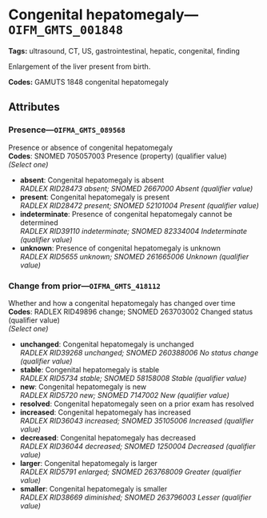 # Congenital hepatomegaly—`OIFM_GMTS_001848`

**Tags:** ultrasound, CT, US, gastrointestinal, hepatic, congenital, finding

Enlargement of the liver present from birth.

**Codes:** GAMUTS 1848 congenital hepatomegaly

## Attributes

### Presence—`OIFMA_GMTS_089568`

Presence or absence of congenital hepatomegaly  
**Codes**: SNOMED 705057003 Presence (property) (qualifier value)  
*(Select one)*

- **absent**: Congenital hepatomegaly is absent  
_RADLEX RID28473 absent; SNOMED 2667000 Absent (qualifier value)_
- **present**: Congenital hepatomegaly is present  
_RADLEX RID28472 present; SNOMED 52101004 Present (qualifier value)_
- **indeterminate**: Presence of congenital hepatomegaly cannot be determined  
_RADLEX RID39110 indeterminate; SNOMED 82334004 Indeterminate (qualifier value)_
- **unknown**: Presence of congenital hepatomegaly is unknown  
_RADLEX RID5655 unknown; SNOMED 261665006 Unknown (qualifier value)_

### Change from prior—`OIFMA_GMTS_418112`

Whether and how a congenital hepatomegaly has changed over time  
**Codes**: RADLEX RID49896 change; SNOMED 263703002 Changed status (qualifier value)  
*(Select one)*

- **unchanged**: Congenital hepatomegaly is unchanged  
_RADLEX RID39268 unchanged; SNOMED 260388006 No status change (qualifier value)_
- **stable**: Congenital hepatomegaly is stable  
_RADLEX RID5734 stable; SNOMED 58158008 Stable (qualifier value)_
- **new**: Congenital hepatomegaly is new  
_RADLEX RID5720 new; SNOMED 7147002 New (qualifier value)_
- **resolved**: Congenital hepatomegaly seen on a prior exam has resolved  
- **increased**: Congenital hepatomegaly has increased  
_RADLEX RID36043 increased; SNOMED 35105006 Increased (qualifier value)_
- **decreased**: Congenital hepatomegaly has decreased  
_RADLEX RID36044 decreased; SNOMED 1250004 Decreased (qualifier value)_
- **larger**: Congenital hepatomegaly is larger  
_RADLEX RID5791 enlarged; SNOMED 263768009 Greater (qualifier value)_
- **smaller**: Congenital hepatomegaly is smaller  
_RADLEX RID38669 diminished; SNOMED 263796003 Lesser (qualifier value)_